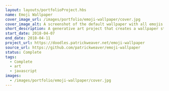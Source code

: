 ```yaml
---
layout: layouts/portfolioProject.hbs
name: Emoji Wallpaper
cover_image_url: /images/portfolio/emoji-wallpaper/cover.jpg
cover_image_alt: A screenshot of the default wallpaper with all emojis on Windows
short_description: A generative art project that creates a wallpaper style image from emojis.
start_date: 2018-04-07
end_date: 2018-04-11
project_url: https://doodles.patrickweaver.net/emoji-wallpaper
source_url: https://github.com/patrickweaver/emoji-wallpaper
status: Complete
tags:
  - Complete
  - art
  - javascript
images:
  - /images/portfolio/emoji-wallpaper/cover.jpg
---
```

